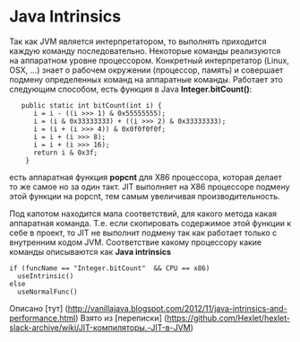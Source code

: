 # Java Intrinsics

Так как JVM является интерпретатором, то выполнять приходится каждую команду последовательно. Некоторые команды реализуются на аппаратном уровне процессором.  Конкретный интерпретатор (Linux, OSX, …) знает о рабочем окружении (процессор, память) и совершает подмену определенных команд на аппаратные команды.
Работает это следующим способом, есть функция в Java **Integer.bitCount()**:
```
   public static int bitCount(int i) {
      i = i - ((i >>> 1) & 0x55555555);
      i = (i & 0x33333333) + ((i >>> 2) & 0x33333333);
      i = (i + (i >>> 4)) & 0x0f0f0f0f;
      i = i + (i >>> 8);
      i = i + (i >>> 16);
      return i & 0x3f;
    }    
```
есть аппаратная функция **popcnt** для X86 процессора, которая делает то же самое но за один такт. JIT выполняет на X86 процессоре подмену этой функции на popcnt, тем самым увеличивая производительность. 

Под капотом находится мапа соответствий, для какого метода какая аппаратная команда. Т.е. если скопировать содержимое этой функции к себе в проект, то JIT не выполнит подмену так как работает только с внутренним кодом JVM.  Соответствие какому процессору какие команды описываются как **Java intrinsics**

```
if (funcName == "Integer.bitCount"  && CPU == x86)
  useIntrinsic()
else
  useNormalFunc()
```

Описано [тут] (http://vanillajava.blogspot.com/2012/11/java-intrinsics-and-performance.html)
Взято из [переписки] (https://github.com/Hexlet/hexlet-slack-archive/wiki/JIT-компиляторы.-JIT-в-JVM)
